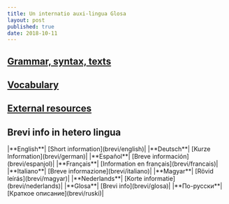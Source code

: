 ```yaml
---
title: Un internatio auxi-lingua Glosa
layout: post
published: true
date: 2018-10-11
---
```


## [Grammar, syntax, texts](en/index_materia.html)

## [Vocabulary](gid/index.html)

## [External resources](en/index_nexu.html)


## Brevi info in hetero lingua
<div class="table-wrapper">
|**English**| [Short information](brevi/english)|
|**Deutsch**| [Kurze Information](brevi/german)|
|**Español**| [Breve información](brevi/espanjol)|
|**Français**| [Information en français](brevi/francais)|
|**Italiano**| [Breve informazione](brevi/italiano)|
|**Magyar**| [Rövid leírás](brevi/magyar)|
|**Nederlands**| [Korte informatie](brevi/nederlands)|
|**Glosa**| [Brevi info](brevi/glosa)|
|**По-русски**| [Краткое описание](brevi/ruski)|
</div>




